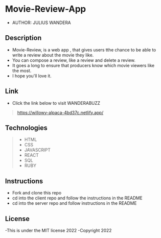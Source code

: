# Movie-Review-App

- AUTHOR: JULIUS WANDERA

## Description
- Movie-Review, is  a web app  , that gives users tthe chance to be able to write a review about the movie they like.
- You can compose a review, like a review and delete a review.
- It goes a long to ensure that producers know which movie viewers like the most. 
- I hope you'll love it.

## Link
- Click the link below to visit WANDERABUZZ
>https://willowy-alpaca-4bd37c.netlify.app/

## Technologies

> - HTML
> - CSS
> - JAVASCRIPT
> - REACT
> - SQL
> - RUBY


## Instructions
- Fork and clone this repo 
- cd into the client repo and follow the instructions in the README  
- cd into the server repo and follow instructions in the README 



## License
-This is under the MIT license 2022
-Copyright 2022
